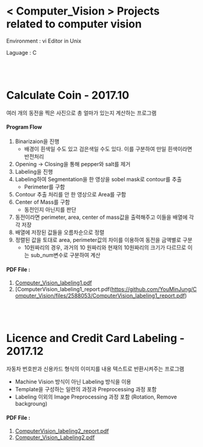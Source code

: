 # < Computer_Vision > Projects related to computer vision

<p>Environment : vi Editor in Unix</p>
<p>Laguage : C</p>

<br><br>

# Calculate Coin - 2017.10
<p> 여러 개의 동전을 찍은 사진으로 총 얼마가 있는지 계산하는 프로그램 <p>

#### Program Flow
1) Binarizaion을 진행
	- 배경이 흰색일 수도 있고 검은색일 수도 있다. 이를 구분하여 만일 흰색이라면 반전처리 
2) Opening -> Closing을 통해 pepper와 salt를 제거
3) Labeling을 진행
4) Labeling하여 Segmentation을 한 영상을 sobel mask로 contour를 추출
	 - Perimeter를 구함
5) Contour 추출 처리를 안 한 영상으로 Area를 구함
6) Center of Mass를 구함
	- 동전인지 아닌지를 판단
7) 동전이라면 perimeter, area, center of mass값을 출력해주고 이들을 배열에 각각 저장
8) 배열에 저장된 값들을 오름차순으로 정렬
9) 정렬된 값을 토대로 area, perimeter값의 차이를 이용하여 동전을 금액별로 구분
	- 10원짜리의 경우, 과거의 10 원짜리와 현재의 10원짜리의 크기가 다르므로 이는 sub_num변수로 구분하여 계산
  
#### PDF File : 
1) [Computer_Vision_labeling1.pdf](https://github.com/YouMinJung/Computer_Vision/files/2588055/Computer_Vision_labeling1.pdf)
2) [ComputerVision_labeling1_report.pdf(https://github.com/YouMinJung/Computer_Vision/files/2588053/ComputerVision_labeling1_report.pdf)

<br><br>

# Licence and Credit Card Labeling - 2017.12
<p> 자동차 번호판과 신용카드 형식의 이미지를 내용 텍스트로 반환시켜주는 프로그램 </p>

- Machine Vision 방식이 아닌 Labeling 방식을 이용
- Template을 구성하는 일련의 과정과 Preprocessing 과정 포함
- Labeling 이외의 Image Preprocessing 과정 포함 (Rotation, Remove backgroung)

#### PDF File :
1) [ComputerVision_labeling2_report.pdf](https://github.com/YouMinJung/Computer_Vision/files/2588054/ComputerVision_labeling2_report.pdf)
2) [Computer_Vision_Labeling2.pdf](https://github.com/YouMinJung/Computer_Vision/files/2588056/Computer_Vision_Labeling2.pdf)
